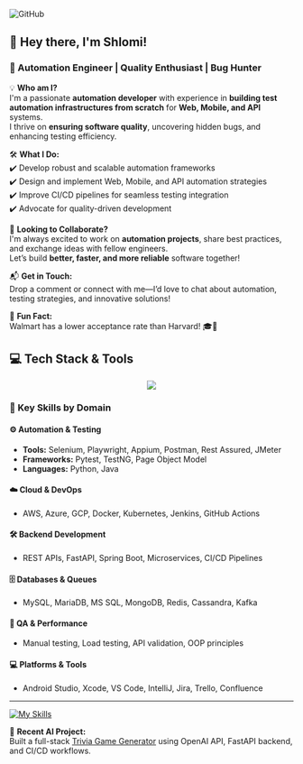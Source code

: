 <!--![GitHub Logo](https://github.com/shlomi10/shlomi10/blob/master/myGif1.gif)-->

<!--### Hi there 👋-->

<!--**shlomi10/shlomi10** is a ✨ _special_ ✨ repository because its `README.md` (this file) appears on your GitHub profile.-->

![GitHub](https://github.com/shlomi10/shlomi10/blob/master/ShlomiGross.gif)

## 👋 Hey there, I'm Shlomi!  

### 🚀 Automation Engineer | Quality Enthusiast | Bug Hunter  

💡 **Who am I?**  
I'm a passionate **automation developer** with experience in **building test automation infrastructures from scratch** for **Web, Mobile, and API** systems.  
I thrive on **ensuring software quality**, uncovering hidden bugs, and enhancing testing efficiency.  

🛠 **What I Do:**  
✔️ Develop robust and scalable automation frameworks  
✔️ Design and implement Web, Mobile, and API automation strategies  
✔️ Improve CI/CD pipelines for seamless testing integration  
✔️ Advocate for quality-driven development  

🤝 **Looking to Collaborate?**  
I'm always excited to work on **automation projects**, share best practices, and exchange ideas with fellow engineers.  
Let’s build **better, faster, and more reliable** software together!  

📬 **Get in Touch:**  
Drop a comment or connect with me—I’d love to chat about automation, testing strategies, and innovative solutions!  

🎯 **Fun Fact:**  
Walmart has a lower acceptance rate than Harvard! 🎓🛒  

## 💻 Tech Stack & Tools

<p align="center">
  <img src="https://skillicons.dev/icons?i=python,java,javascript,fastapi,spring,pytest,testng,selenium,playwright,appium,postman,jmeter,rest,git,github,githubactions,jenkins,docker,kubernetes,linux,aws,azure,gcp,mysql,mariadb,mongodb,redis,cassandra,heroku,androidstudio,vscode,intellij" />
</p>

### 🔧 Key Skills by Domain

#### ⚙️ Automation & Testing
- **Tools:** Selenium, Playwright, Appium, Postman, Rest Assured, JMeter  
- **Frameworks:** Pytest, TestNG, Page Object Model  
- **Languages:** Python, Java

#### ☁️ Cloud & DevOps
- AWS, Azure, GCP, Docker, Kubernetes, Jenkins, GitHub Actions

#### 🛠️ Backend Development
- REST APIs, FastAPI, Spring Boot, Microservices, CI/CD Pipelines

#### 🗄️ Databases & Queues
- MySQL, MariaDB, MS SQL, MongoDB, Redis, Cassandra, Kafka

#### 🧪 QA & Performance
- Manual testing, Load testing, API validation, OOP principles

#### 💻 Platforms & Tools
- Android Studio, Xcode, VS Code, IntelliJ, Jira, Trello, Confluence

---

[![My Skills](https://skillicons.dev/icons?i=aiscript,aws,azure,gcp,bitbucket,cassandra,git,github,githubactions,jenkins,gmail,idea,ai,elasticsearch,kafka,mongodb,mysql,sqlite,fastapi,openshift,figma,python,java,selenium,postman,docker,kubernetes,maven,pycharm,vscode)](https://skillicons.dev)

🧠 **Recent AI Project:**  
Built a full-stack [Trivia Game Generator](https://github.com/shlomi10/trivia-ai-generator) using OpenAI API, FastAPI backend, and CI/CD workflows.
